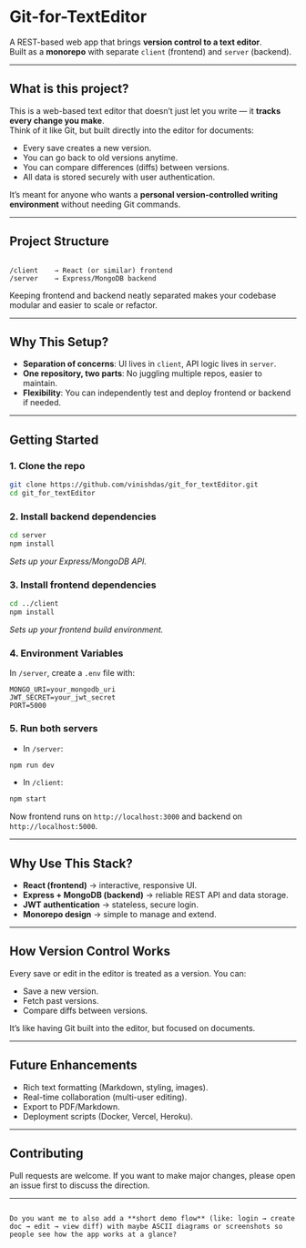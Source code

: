 # Git-for-TextEditor

A REST-based web app that brings **version control to a text editor**.  
Built as a **monorepo** with separate `client` (frontend) and `server` (backend).  

---

## What is this project?

This is a web-based text editor that doesn’t just let you write — it **tracks every change you make**.  
Think of it like Git, but built directly into the editor for documents:  

- Every save creates a new version.  
- You can go back to old versions anytime.  
- You can compare differences (diffs) between versions.  
- All data is stored securely with user authentication.  

It’s meant for anyone who wants a **personal version-controlled writing environment** without needing Git commands.  

---

## Project Structure

```

/client    → React (or similar) frontend
/server    → Express/MongoDB backend

````

Keeping frontend and backend neatly separated makes your codebase modular and easier to scale or refactor.

---

## Why This Setup?

- **Separation of concerns**: UI lives in `client`, API logic lives in `server`.
- **One repository, two parts**: No juggling multiple repos, easier to maintain.
- **Flexibility**: You can independently test and deploy frontend or backend if needed.

---

## Getting Started

### 1. Clone the repo
```bash
git clone https://github.com/vinishdas/git_for_textEditor.git
cd git_for_textEditor
````

### 2. Install backend dependencies

```bash
cd server
npm install
```

*Sets up your Express/MongoDB API.*

### 3. Install frontend dependencies

```bash
cd ../client
npm install
```

*Sets up your frontend build environment.*

### 4. Environment Variables

In `/server`, create a `.env` file with:

```
MONGO_URI=your_mongodb_uri
JWT_SECRET=your_jwt_secret
PORT=5000
```

### 5. Run both servers

* In `/server`:

```bash
npm run dev
```

* In `/client`:

```bash
npm start
```

Now frontend runs on `http://localhost:3000` and backend on `http://localhost:5000`.

---

## Why Use This Stack?

* **React (frontend)** → interactive, responsive UI.
* **Express + MongoDB (backend)** → reliable REST API and data storage.
* **JWT authentication** → stateless, secure login.
* **Monorepo design** → simple to manage and extend.

---

## How Version Control Works

Every save or edit in the editor is treated as a version. You can:

* Save a new version.
* Fetch past versions.
* Compare diffs between versions.

It’s like having Git built into the editor, but focused on documents.

---

## Future Enhancements

* Rich text formatting (Markdown, styling, images).
* Real-time collaboration (multi-user editing).
* Export to PDF/Markdown.
* Deployment scripts (Docker, Vercel, Heroku).

---

## Contributing

Pull requests are welcome. If you want to make major changes, please open an issue first to discuss the direction.

---

```

Do you want me to also add a **short demo flow** (like: login → create doc → edit → view diff) with maybe ASCII diagrams or screenshots so people see how the app works at a glance?
```
